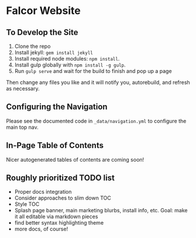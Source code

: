 Falcor Website
==============

To Develop the Site
-------------------

1. Clone the repo
2. Install jekyll: `gem install jekyll`
3. Install required node modules: `npm install`.
4. Install gulp globally with `npm install -g gulp`.
5. Run `gulp serve` and wait for the build to finish and pop up a page

Then change any files you like and it will notify you, autorebuild, and refresh as necessary.


Configuring the Navigation
--------------------------

Please see the documented code in `_data/navigation.yml` to configure the main top nav.


In-Page Table of Contents
-------------------------

Nicer autogenerated tables of contents are coming soon!

Roughly prioritized TODO list
-----------------------------

- Proper docs integration
- Consider approaches to slim down TOC
- Style TOC
- Splash page banner, main marketing blurbs, install info, etc. Goal: make it all editable via markdown pieces
- find better syntax highlighting theme
- more docs, of course!